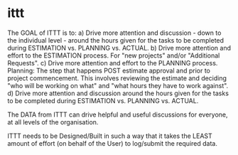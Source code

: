 # ittt

The GOAL of ITTT is to:
a) Drive more attention and discussion - down to the individual level - around the hours given for the tasks to be completed during ESTIMATION vs. PLANNING vs. ACTUAL.
b) Drive more attention and effort to the ESTIMATION process. For "new projects" and/or "Additional Requests".
c) Drive more attention and effort to the PLANNING process. Planning: The step that happens POST estimate approval and prior to project commencement. This involves reviewing the estimate and deciding "who will be working on what" and "what hours they have to work against".
d) Drive more attention and discussion around the hours given for the tasks to be completed during ESTIMATION vs. PLANNING vs. ACTUAL.

The DATA from ITTT can drive helpful and useful discussions for everyone, at all levels of the organisation. 

ITTT needs to be Designed/Built in such a way that it takes the LEAST amount of effort (on behalf of the User) to log/submit the required data.

